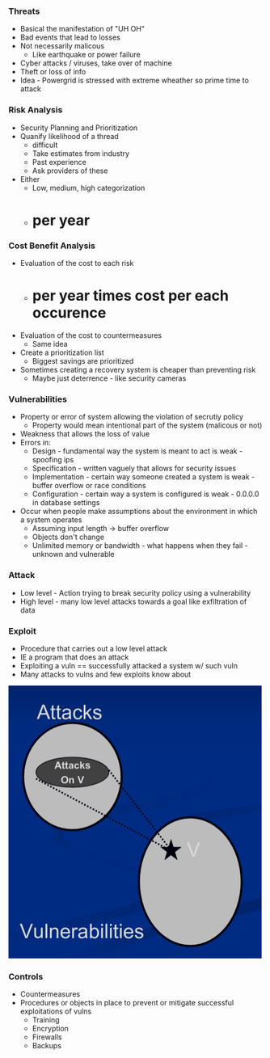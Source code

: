 
### Threats
- Basical the manifestation of "UH OH"
- Bad events that lead to losses 
- Not necessarily malicous 
    - Like earthquake or power failure
- Cyber attacks / viruses, take over of machine
- Theft or loss of info
- Idea - Powergrid is stressed with extreme wheather so prime time to attack 

### Risk Analysis
- Security Planning and Prioritization 
- Quanify likelihood of a thread 
    - difficult
    - Take estimates from industry
    - Past experience
    - Ask providers of these
- Either 
    - Low, medium, high categorization 
    - # per year 

### Cost Benefit Analysis
- Evaluation of the cost to each risk 
    - # per year times cost per each occurence
- Evaluation of the cost to countermeasures
    - Same idea
- Create a prioritization list 
    - Biggest savings are prioritized
- Sometimes creating a recovery system is cheaper than preventing risk
    - Maybe just deterrence - like security cameras

### Vulnerabilities
- Property or error of system allowing the violation of secrutiy policy
    - Property would mean intentional part of the system (malicous or not)
- Weakness that allows the loss of value
- Errors in:
    - Design - fundamental way the system is meant to act is weak - spoofing ips
    - Specification - written vaguely that allows for security issues
    - Implementation - certain way someone created a system is weak - buffer overflow or race conditions
    - Configuration - certain way a system is configured is weak - 0.0.0.0 in database settings 
- Occur when people make assumptions about the environment in which a system operates
    - Assuming input length -> buffer overflow
    - Objects don't change
    - Unlimited memory or bandwidth - what happens when they fail - unknown and vulnerable

### Attack 
- Low level - Action trying to break security policy using a vulnerability
- High level - many low level attacks towards a goal like exfiltration of data

### Exploit
- Procedure that carries out a low level attack
- IE a program that does an attack
- Exploiting a vuln == successfully attacked a system w/ such vuln
- Many attacks to vulns and few exploits know about

![Attack](./attacks.png)

### Controls
- Countermeasures 
- Procedures or objects in place to prevent or mitigate successful exploitations of vulns
    - Training
    - Encryption
    - Firewalls
    - Backups


